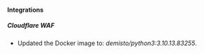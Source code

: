 #### Integrations
##### Cloudflare WAF
- Updated the Docker image to: *demisto/python3:3.10.13.83255*.
